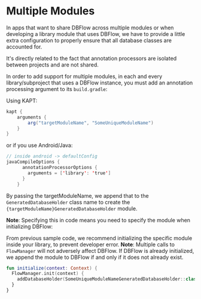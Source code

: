 # Multiple Modules

In apps that want to share DBFlow across multiple modules or when developing a library module that uses DBFlow, we have to provide a little extra configuration to properly ensure that all database classes are accounted for.

It's directly related to the fact that annotation processors are isolated between projects and are not shared.

In order to add support for multiple modules, in each and every library/subproject that uses a DBFlow instance, you must add an annotation processing argument to its `build.gradle`:

Using KAPT:

```java
kapt {
    arguments {
        arg("targetModuleName", "SomeUniqueModuleName")
    }
}
```

or if you use Android/Java:

```java
// inside android -> defaultConfig
javaCompileOptions {
      annotationProcessorOptions {
        arguments = ['library': 'true']
      }
    }
```

By passing the targetModuleName, we append that to the `GeneratedDatabaseHolder` class name to create the `{targetModuleName}GeneratedDatabaseHolder` module. 

**Note**: Specifying this in code means you need to specify the module when initializing DBFlow:

From previous sample code, we recommend initializing the specific module inside your library, to prevent developer error. **Note**: Multiple calls to `FlowManager` will not adversely affect DBFlow. If DBFlow is already initialized, we append the module to DBFlow if and only if it does not already exist.

```kotlin
fun initialize(context: Context) {
  FlowManager.init(context) {
    addDatabaseHolder(SomeUniqueModuleNameGeneratedDatabaseHolder::class)
  }
}
```

